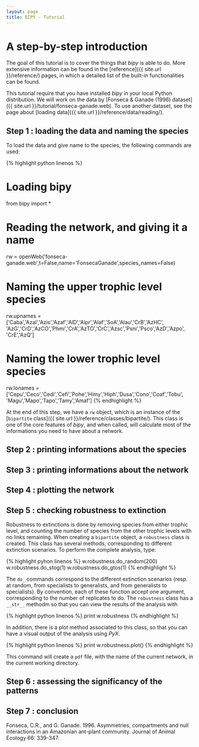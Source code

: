 ```yaml
---
layout: page
title: BIPY - Tutorial
---
```


# A step-by-step introduction

The goal of this tutorial is to cover the things that *bipy* is able to do. More extensive information can be found in the [reference]({{ site.url }}/reference/) pages, in which a detailed list of the built-in functionalities can be found.

This tutorial require that you have installed *bipy* in your local Python distribution. We will work on the data by [Fonseca & Ganade (1996) dataset]({{ site.url }}/tutorial/fonseca-ganade.web). To use another dataset, see the page about [loading data]({{ site.url }}/reference/data/reading/).

## Step 1 : loading the data and naming the species

To load the data and give name to the species, the following commands are used:

{% highlight python linenos %}
# Loading bipy
from bipy import *
# Reading the network, and giving it a name
rw = openWeb('fonseca-ganade.web',t=False,name='FonsecaGanade',species_names=False)
# Naming the upper trophic level species
rw.upnames = ['Caba','Azal','Azis','Azaf','AlD','Alpr','Alaf','SoA','Alau','CrB','AzHC',
'AzG','CrD','AzCO','Phmi','CrA','AzTO','CrC','Azsc','Psni','Psco','AzD','Azpo',
'CrE','AzQ']
# Naming the lower trophic level species
rw.lonames = ['Cepu','Ceco','Cedi','Cefi','Pohe','Himy','Hiph','Dusa','Cono','Coaf','Tobu',
'Magu','Mapo','Tapo','Tamy','Amaf']
{% endhighlight %}

At the end of this step, we have a `rw` object, which is an instance of the [`bipartite` class]({{ site.url }}/reference/classes/bipartite/). This class is one of the core features of *bipy*, and when called, will calculate most of the informations you need to have about a network.

## Step 2 : printing informations about the species

## Step 3 : printing informations about the network

## Step 4 : plotting the network

## Step 5 : checking robustness to extinction

Robustness to extinctions is done by removing species from either trophic level, and counting the number of species from the other trophic levels with no links remaining. When creating a `bipartite` object, a `robustness` class is created. This class has several methods, corresponding to different extinction scenarios. To perform the complete analysis, type:

{% highlight pyhon linenos %}
w.robustness.do_random(200)
w.robustness.do_stog(1)
w.robustness.do_gtos(1)
{% endhighlight %}

The `do_` commands correspond to the different extinction scenarios (resp. at random, from specialists to generalists, and from generalists to specialists). By convention, each of these function accept one argument, corresponding to the number of replicates to do. The `robustness` class has a `__str__` methodm so that you can view the results of the analysis with

{% highlight python linenos %}
print w.robustness
{% endhighlight %}

In addition, there is a plot method associated to this class, so that you can have a visual output of the analysis using *PyX*.

{% highlight python linenos %}
print w.robustness.plot()
{% endhighlight %}

This command will create a `pdf` file, with the name of the current network, in the current working directory.

## Step 6 : assessing the significancy of the patterns

## Step 7 : conclusion

<div class='ref'>Fonseca, C.R., and G. Ganade. 1996. Asymmetries, compartments and null interactions in an Amazonian ant-plant community. Journal of Animal Ecology 66: 339-347.</div>